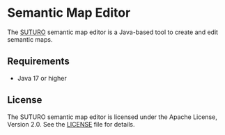 # Semantic Map Editor

The [SUTURO](https://github.com/suturo) semantic map editor is a Java-based tool to create and edit semantic maps.

## Requirements

- Java 17 or higher

## License

The SUTURO semantic map editor is licensed under the Apache License, Version 2.0. See the [LICENSE](LICENSE) file for details.